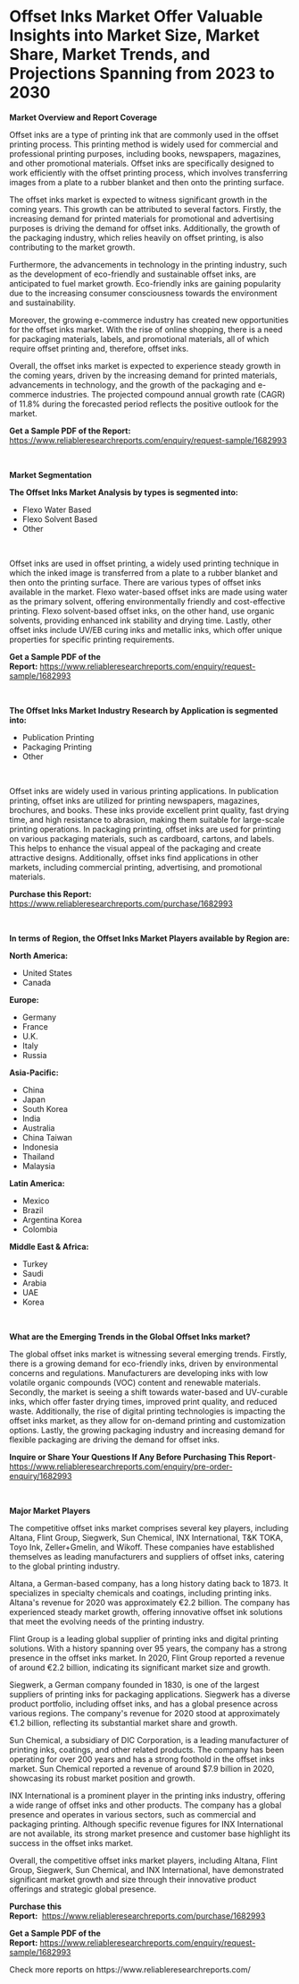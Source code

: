 <p><h1>Offset Inks Market Offer Valuable Insights into Market Size, Market Share, Market Trends, and Projections Spanning from 2023 to 2030</h1></p><p><strong>Market Overview and Report Coverage</strong></p>
<p><p>Offset inks are a type of printing ink that are commonly used in the offset printing process. This printing method is widely used for commercial and professional printing purposes, including books, newspapers, magazines, and other promotional materials. Offset inks are specifically designed to work efficiently with the offset printing process, which involves transferring images from a plate to a rubber blanket and then onto the printing surface.</p><p>The offset inks market is expected to witness significant growth in the coming years. This growth can be attributed to several factors. Firstly, the increasing demand for printed materials for promotional and advertising purposes is driving the demand for offset inks. Additionally, the growth of the packaging industry, which relies heavily on offset printing, is also contributing to the market growth.</p><p>Furthermore, the advancements in technology in the printing industry, such as the development of eco-friendly and sustainable offset inks, are anticipated to fuel market growth. Eco-friendly inks are gaining popularity due to the increasing consumer consciousness towards the environment and sustainability.</p><p>Moreover, the growing e-commerce industry has created new opportunities for the offset inks market. With the rise of online shopping, there is a need for packaging materials, labels, and promotional materials, all of which require offset printing and, therefore, offset inks.</p><p>Overall, the offset inks market is expected to experience steady growth in the coming years, driven by the increasing demand for printed materials, advancements in technology, and the growth of the packaging and e-commerce industries. The projected compound annual growth rate (CAGR) of 11.8% during the forecasted period reflects the positive outlook for the market.</p></p>
<p><strong>Get a Sample PDF of the Report:</strong> <a href="https://www.reliableresearchreports.com/enquiry/request-sample/1682993">https://www.reliableresearchreports.com/enquiry/request-sample/1682993</a></p>
<p>&nbsp;</p>
<p><strong>Market Segmentation</strong></p>
<p><strong>The Offset Inks Market Analysis by types is segmented into:</strong></p>
<p><ul><li>Flexo Water Based</li><li>Flexo Solvent Based</li><li>Other</li></ul></p>
<p>&nbsp;</p>
<p><p>Offset inks are used in offset printing, a widely used printing technique in which the inked image is transferred from a plate to a rubber blanket and then onto the printing surface. There are various types of offset inks available in the market. Flexo water-based offset inks are made using water as the primary solvent, offering environmentally friendly and cost-effective printing. Flexo solvent-based offset inks, on the other hand, use organic solvents, providing enhanced ink stability and drying time. Lastly, other offset inks include UV/EB curing inks and metallic inks, which offer unique properties for specific printing requirements.</p></p>
<p><strong>Get a Sample PDF of the Report:</strong>&nbsp;<a href="https://www.reliableresearchreports.com/enquiry/request-sample/1682993">https://www.reliableresearchreports.com/enquiry/request-sample/1682993</a></p>
<p>&nbsp;</p>
<p><strong>The Offset Inks Market Industry Research by Application is segmented into:</strong></p>
<p><ul><li>Publication Printing</li><li>Packaging Printing</li><li>Other</li></ul></p>
<p>&nbsp;</p>
<p><p>Offset inks are widely used in various printing applications. In publication printing, offset inks are utilized for printing newspapers, magazines, brochures, and books. These inks provide excellent print quality, fast drying time, and high resistance to abrasion, making them suitable for large-scale printing operations. In packaging printing, offset inks are used for printing on various packaging materials, such as cardboard, cartons, and labels. This helps to enhance the visual appeal of the packaging and create attractive designs. Additionally, offset inks find applications in other markets, including commercial printing, advertising, and promotional materials.</p></p>
<p><strong>Purchase this Report:</strong>&nbsp; <a href="https://www.reliableresearchreports.com/purchase/1682993">https://www.reliableresearchreports.com/purchase/1682993</a></p>
<p>&nbsp;</p>
<p><strong>In terms of Region, the Offset Inks Market Players available by Region are:</strong></p>
<p>
    <p> <strong> North America: </strong>
        <ul>
            <li>United States</li>
            <li>Canada</li>
        </ul>
        </p> 
    <p> <strong> Europe: </strong>
        <ul>
            <li>Germany</li>
            <li>France</li>
            <li>U.K.</li>
            <li>Italy</li>
            <li>Russia</li>
        </ul>
        </p> 
    <p> <strong> Asia-Pacific: </strong>
        <ul>
            <li>China</li>
            <li>Japan</li>
            <li>South Korea</li>
            <li>India</li>
            <li>Australia</li>
            <li>China Taiwan</li>
            <li>Indonesia</li>
            <li>Thailand</li>
            <li>Malaysia</li>
        </ul>
        </p> 
    <p> <strong> Latin America: </strong>
        <ul>
            <li>Mexico</li>
            <li>Brazil</li>
            <li>Argentina Korea</li>
            <li>Colombia</li>
        </ul>
        </p> 
    <p> <strong> Middle East & Africa: </strong>
        <ul>
            <li>Turkey</li>
            <li>Saudi</li>
            <li>Arabia</li>
            <li>UAE</li>
            <li>Korea</li>
        </ul>
    </p>
    </p>
<p>&nbsp;</p>
<p><strong>What are the Emerging Trends in the Global Offset Inks market?</strong></p>
<p><p>The global offset inks market is witnessing several emerging trends. Firstly, there is a growing demand for eco-friendly inks, driven by environmental concerns and regulations. Manufacturers are developing inks with low volatile organic compounds (VOC) content and renewable materials. Secondly, the market is seeing a shift towards water-based and UV-curable inks, which offer faster drying times, improved print quality, and reduced waste. Additionally, the rise of digital printing technologies is impacting the offset inks market, as they allow for on-demand printing and customization options. Lastly, the growing packaging industry and increasing demand for flexible packaging are driving the demand for offset inks.</p></p>
<p><strong>Inquire or Share Your Questions If Any Before Purchasing This Report</strong>- <a href="https://www.reliableresearchreports.com/enquiry/pre-order-enquiry/1682993">https://www.reliableresearchreports.com/enquiry/pre-order-enquiry/1682993</a></p>
<p>&nbsp;</p>
<p><strong>Major Market Players</strong></p>
<p><p>The competitive offset inks market comprises several key players, including Altana, Flint Group, Siegwerk, Sun Chemical, INX International, T&K TOKA, Toyo Ink, Zeller+Gmelin, and Wikoff. These companies have established themselves as leading manufacturers and suppliers of offset inks, catering to the global printing industry.</p><p>Altana, a German-based company, has a long history dating back to 1873. It specializes in specialty chemicals and coatings, including printing inks. Altana's revenue for 2020 was approximately €2.2 billion. The company has experienced steady market growth, offering innovative offset ink solutions that meet the evolving needs of the printing industry.</p><p>Flint Group is a leading global supplier of printing inks and digital printing solutions. With a history spanning over 95 years, the company has a strong presence in the offset inks market. In 2020, Flint Group reported a revenue of around €2.2 billion, indicating its significant market size and growth.</p><p>Siegwerk, a German company founded in 1830, is one of the largest suppliers of printing inks for packaging applications. Siegwerk has a diverse product portfolio, including offset inks, and has a global presence across various regions. The company's revenue for 2020 stood at approximately €1.2 billion, reflecting its substantial market share and growth.</p><p>Sun Chemical, a subsidiary of DIC Corporation, is a leading manufacturer of printing inks, coatings, and other related products. The company has been operating for over 200 years and has a strong foothold in the offset inks market. Sun Chemical reported a revenue of around $7.9 billion in 2020, showcasing its robust market position and growth.</p><p>INX International is a prominent player in the printing inks industry, offering a wide range of offset inks and other products. The company has a global presence and operates in various sectors, such as commercial and packaging printing. Although specific revenue figures for INX International are not available, its strong market presence and customer base highlight its success in the offset inks market.</p><p>Overall, the competitive offset inks market players, including Altana, Flint Group, Siegwerk, Sun Chemical, and INX International, have demonstrated significant market growth and size through their innovative product offerings and strategic global presence.</p></p>
<p><strong>Purchase this Report:</strong>&nbsp;&nbsp;<a href="https://www.reliableresearchreports.com/purchase/1682993">https://www.reliableresearchreports.com/purchase/1682993</a></p>
<p></p>
<p><strong>Get a Sample PDF of the Report:</strong>&nbsp;<a href="https://www.reliableresearchreports.com/enquiry/request-sample/1682993">https://www.reliableresearchreports.com/enquiry/request-sample/1682993</a></p>
<p>Check more reports on https://www.reliableresearchreports.com/</p>